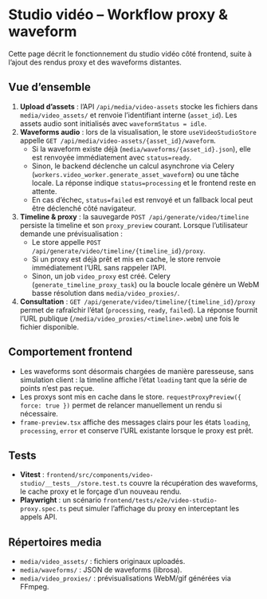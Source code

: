 # Studio vidéo – Workflow proxy & waveform

Cette page décrit le fonctionnement du studio vidéo côté frontend, suite à l’ajout des rendus proxy et des waveforms distantes.

## Vue d’ensemble

1. **Upload d’assets** : l’API `/api/media/video-assets` stocke les fichiers dans `media/video_assets/` et renvoie l’identifiant interne (`asset_id`). Les assets audio sont initialisés avec `waveformStatus = idle`.
2. **Waveforms audio** : lors de la visualisation, le store `useVideoStudioStore` appelle `GET /api/media/video-assets/{asset_id}/waveform`.
   - Si la waveform existe déjà (`media/waveforms/{asset_id}.json`), elle est renvoyée immédiatement avec `status=ready`.
   - Sinon, le backend déclenche un calcul asynchrone via Celery (`workers.video_worker.generate_asset_waveform`) ou une tâche locale. La réponse indique `status=processing` et le frontend reste en attente.
   - En cas d’échec, `status=failed` est renvoyé et un fallback local peut être déclenché côté navigateur.
3. **Timeline & proxy** : la sauvegarde `POST /api/generate/video/timeline` persiste la timeline et son `proxy_preview` courant. Lorsque l’utilisateur demande une prévisualisation :
   - Le store appelle `POST /api/generate/video/timeline/{timeline_id}/proxy`.
   - Si un proxy est déjà prêt et mis en cache, le store renvoie immédiatement l’URL sans rappeler l’API.
   - Sinon, un job `video_proxy` est créé. Celery (`generate_timeline_proxy_task`) ou la boucle locale génère un WebM basse résolution dans `media/video_proxies/`.
4. **Consultation** : `GET /api/generate/video/timeline/{timeline_id}/proxy` permet de rafraîchir l’état (`processing`, `ready`, `failed`). La réponse fournit l’URL publique (`/media/video_proxies/<timeline>.webm`) une fois le fichier disponible.

## Comportement frontend

- Les waveforms sont désormais chargées de manière paresseuse, sans simulation client : la timeline affiche l’état `loading` tant que la série de points n’est pas reçue.
- Les proxys sont mis en cache dans le store. `requestProxyPreview({ force: true })` permet de relancer manuellement un rendu si nécessaire.
- `frame-preview.tsx` affiche des messages clairs pour les états `loading`, `processing`, `error` et conserve l’URL existante lorsque le proxy est prêt.

## Tests

- **Vitest** : `frontend/src/components/video-studio/__tests__/store.test.ts` couvre la récupération des waveforms, le cache proxy et le forçage d’un nouveau rendu.
- **Playwright** : un scénario `frontend/tests/e2e/video-studio-proxy.spec.ts` peut simuler l’affichage du proxy en interceptant les appels API.

## Répertoires media

- `media/video_assets/` : fichiers originaux uploadés.
- `media/waveforms/` : JSON de waveforms (librosa).
- `media/video_proxies/` : prévisualisations WebM/gif générées via FFmpeg.
